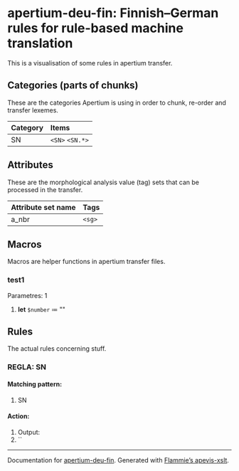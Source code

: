 
# apertium-deu-fin: Finnish–German rules for rule-based machine translation

This is a visualisation of some rules in apertium transfer.


## Categories (parts of chunks)
   
These are the categories Apertium is using in order to chunk, re-order and
transfer lexemes.
    
| Category | Items |
|:---------|:------|
| SN |  `<SN>`  `<SN.*>`  |

    
## Attributes

These are the morphological analysis value (tag) sets that can be processed in
the transfer.

| Attribute set name | Tags |
|:-------------------|:-----|
| a_nbr | `<sg>`  |

    
## Macros

Macros are helper functions in apertium transfer files.



### test1

Parametres: 1

1. **let** `$number` ≔ ""

## Rules
    
The actual rules concerning stuff.



### REGLA: SN
    
#### Matching pattern:
    

1. SN

#### Action:
    

1. Output: 
  1. ``
    

- - -

Documentation for [apertium-deu-fin](//github.com/apertium/apertium-deu-fin/).
Generated with [Flammie’s apevis-xslt](https://github.com/flammie/apevis-xslt).
  